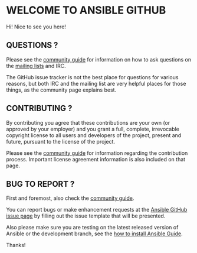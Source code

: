 # WELCOME TO ANSIBLE GITHUB

Hi! Nice to see you here!

## QUESTIONS ?

Please see the [community guide](https://docs.ansible.com/ansible/latest/community/index.html) for information on how to ask questions on the [mailing lists](https://docs.ansible.com/ansible/latest/community/communication.html#mailing-list-information) and IRC.

The GitHub issue tracker is not the best place for questions for various reasons, but both IRC and the mailing list are very helpful places for those things, as the community page explains best.

## CONTRIBUTING ?

By contributing you agree that these contributions are your own (or approved by your employer) and you grant a full, complete, irrevocable copyright license to all users and developers of the project, present and future, pursuant to the license of the project.

Please see the [community guide](https://docs.ansible.com/ansible/latest/community/index.html) for information regarding the contribution process. Important license agreement information is also included on that page.

## BUG TO REPORT ?

First and foremost, also check the [community guide](https://docs.ansible.com/ansible/latest/community/index.html).

You can report bugs or make enhancement requests at the [Ansible GitHub issue page](http://github.com/ansible/ansible/issues/new/choose) by filling out the issue template that will be presented.

Also please make sure you are testing on the latest released version of Ansible or the development branch, see the [how to install Ansible Guide](https://docs.ansible.com/ansible/latest/installation_guide/intro_installation.html).


Thanks!
